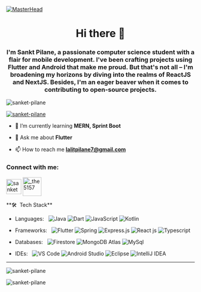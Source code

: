 [![MasterHead](https://firebasestorage.googleapis.com/v0/b/flexi-coding.appspot.com/o/dempgi7-520f8d5f-63d4-4453-8822-dbc149ae27f8.gif?alt=media&token=91c0c7b2-93c3-4029-b011-1a8703c5730d)](https://rishavchanda.io)
## <h1 align="center"> Hi there 👋</h1>
<h3 align="center">I'm Sankt Pilane, a passionate computer science student with a flair for mobile development. I've been crafting projects using Flutter and Android that make me proud. But that's not all – I'm broadening my horizons by diving into the realms of ReactJS and NextJS. Besides, I'm an eager beaver when it comes to contributing to open-source projects.</h3>

<p align="left"> <img src="https://komarev.com/ghpvc/?username=sanket-pilane&label=Profile%20views&color=0e75b6&style=flat" alt="sanket-pilane" /> </p>

<p align="left"> <a href="https://github.com/ryo-ma/github-profile-trophy"><img src="https://github-profile-trophy.vercel.app/?username=sanket-pilane" alt="sanket-pilane" /></a> </p>


- 🌱 I’m currently learning **MERN, Sprint Boot**

- 💬 Ask me about **Flutter**

- 📫 How to reach me **lalitpilane7@gmail.com**

<h3 align="left">Connect with me:</h3>
<p align="left">
<a href="https://www.linkedin.com/in/sanket-pilane-5756402b5/" target="blank"><img align="center" src="https://cdn-icons-png.flaticon.com/256/174/174857.png" alt="sanket pilane" height="40" width="40" /></a>
<a href="https://instagram.com/_the5157" target="blank"><img align="center" src="https://img.freepik.com/free-vector/instagram-icon_1057-2227.jpg?w=360" alt="_the5157" height="50" width="50" /></a>
</p>
**🛠 &nbsp;Tech Stack**

- Languages: &nbsp;
  ![Java](https://img.shields.io/badge/-Java-333333?style=flat&logo=Java&logoColor=007ACC)
  ![Dart](https://img.shields.io/badge/-Dart-333333?style=flat&logo=Dart&logoColor=007ACC)
  ![JavaScript](https://img.shields.io/badge/-JavaScript-333333?style=flat&logo=javascript)
  ![Kotlin](https://img.shields.io/badge/-Kotlin-333333?style=flat&logo=Kotlin)

- Frameworks: &nbsp;
  ![Flutter](https://img.shields.io/badge/-Flutter-333333?style=flat&logo=flutter&logoColor=007ACC)
  ![Spring](https://img.shields.io/badge/-Spring-333333?style=flat&logo=spring&logoColor=B7C220)
  ![Express.js](https://img.shields.io/badge/-Express.js-333333?style=flat&logo=node.js)
  ![React js](https://img.shields.io/badge/-react.js-333333?style=flat&logo=react)
  ![Typescript](https://img.shields.io/badge/-typescript.js-333333?style=flat&logo=typescript)

- Databases:  &nbsp;
  ![Firestore](https://img.shields.io/badge/-Firestore-333333?style=flat&logo=firebase)
  ![MongoDB Atlas](https://img.shields.io/badge/-MongoDB%20Atlas-333333?style=flat&logo=mongodb)
  ![MySql](https://img.shields.io/badge/-MySql-333333?style=flat&logo=mysql)

- IDEs: &nbsp;
  ![VS Code](https://img.shields.io/badge/-VS%20Code-333333?style=flat&logo=visual-studio-code&logoColor=007ACC)
  ![Android Studio](https://img.shields.io/badge/-Android%20Studio-333333?style=flat&logo=android-studio)
  ![Eclipse](https://img.shields.io/badge/-Eclipse-333333?style=flat&logo=eclipse)
  ![IntelliJ IDEA](https://img.shields.io/badge/-IntelliJ%20IDEA-333333?style=flat&logo=intellij-idea&logoColor=f70486)

***

<p><img align="center" src="https://github-readme-stats.vercel.app/api/top-langs?username=sanket-pilane&show_icons=true&locale=en&layout=compact" alt="sanket-pilane" /></p>

<p><img align="center" src="https://github-readme-streak-stats.herokuapp.com/?user=sanket-pilane&" alt="sanket-pilane" /></p>
